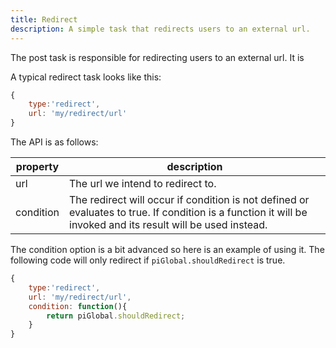 ```yaml
---
title: Redirect
description: A simple task that redirects users to an external url.
---
```


The post task is responsible for redirecting users to an external url. It is 

A typical redirect task looks like this:

```js
{
    type:'redirect',
    url: 'my/redirect/url'    
}
```

The API is as follows:

property        | description
--------------- | ---------------------
url             | The url we intend to redirect to.
condition       | The redirect will occur if condition is not defined or evaluates to true. If condition is a function it will be invoked and its result will be used instead.

The condition option is a bit advanced so here is an example of using it. The following code will only redirect if `piGlobal.shouldRedirect` is true.

```js
{
    type:'redirect',
    url: 'my/redirect/url',
    condition: function(){
        return piGlobal.shouldRedirect;
    }
}
```
